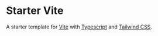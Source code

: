 # Starter Vite

A starter template for [Vite](https://vite.dev/) with [Typescript](https://www.typescriptlang.org/) and [Tailwind CSS](https://tailwindcss.com/).
